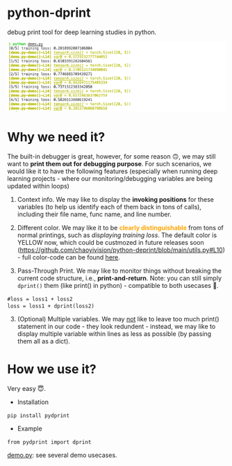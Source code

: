 # python-dprint
debug print tool for deep learning studies in python.
        
![img](./teaser.png)
# Why we need it? 
The built-in debugger is great, however, for some reason :upside_down_face:, we may still want to <b>print them out for debugging purpose</b>. For such scenarios, we would like it to have the following features (especially when running deep learning projects - where our monitoring/debugging variables are being updated within loops)

1. Context info. We may like to display the <b>invoking positions</b> for these variables (to help us identify each of them back in tons of calls), including their file name, func name, and line number. 

2. Different color. We may like it to be <b><font color="orange">clearly distinguishable</font></b> from tons of normal printings, such as <i>displaying training loss</i>. The default color is YELLOW now, which could be custmozed in future releases soon (https://github.com/chaoyivision/python-deprint/blob/main/utils.py#L10) - full color-code can be found [here](https://www.geeksforgeeks.org/print-colors-python-terminal/).

4. Pass-Through Print. We may like to monitor things without breaking the current code structure, i.e., <b>print-and-return</b>. Note: you can still simply ```dprint()``` them (like print() in python) - compatible to both usecases :crossed_fingers:.
```
#loss = loss1 + loss2
loss = loss1 + dprint(loss2)
```
3. (Optional) Multiple variables. We may <u>not</u> like to leave too much print() statement in our code - they look redundent - instead, we may like to display multiple variable within lines as less as possible (by passing them all as a dict).

# How we use it?
Very easy :innocent:.
- Installation
```
pip install pydprint
```
- Example
```
from pydprint import dprint
```
[demo.py](https://github.com/chaoyivision/python-deprint/blob/main/demo.py): see several demo usecases.


